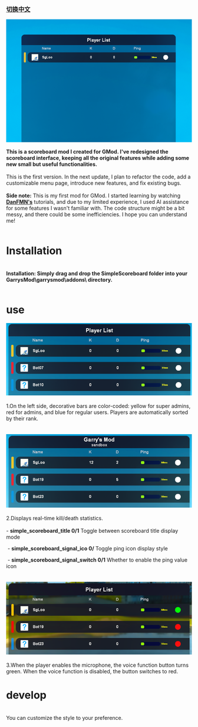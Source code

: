 ### [切换中文](./README-CN.md)
![01](https://github.com/DgLooSL/Gmod-SimpleScoreboard/blob/main/img/01.png?raw=true)

**This is a scoreboard mod I created for GMod. I've redesigned the scoreboard interface, keeping all the original features while adding some new small but useful functionalities.**</br></br>
This is the first version. In the next update, I plan to refactor the code, add a customizable menu page, introduce new features, and fix existing bugs.</br></br>
**Side note:** This is my first mod for GMod. I started learning by watching [**DanFMN's**](https://www.youtube.com/playlist?list=PLN1e9kVZIWewR9Tm48zbxdm1qiBEWYpJI) tutorials, and due to my limited experience, I used AI assistance for some features I wasn't familiar with. The code structure might be a bit messy, and there could be some inefficiencies. I hope you can understand me!
</br>
</br>
# Installation
</br>**Installation: Simply drag and drop the SimpleScoreboard folder into your GarrysMod\garrysmod\addons\ directory.**</br></br>
# use
![02](https://github.com/DgLooSL/Gmod-SimpleScoreboard/blob/main/img/02.png?raw=true)
</br></br>1.On the left side, decorative bars are color-coded: yellow for super admins, red for admins, and blue for regular users. Players are automatically sorted by their rank.</br></br></br>
![03](https://github.com/DgLooSL/Gmod-SimpleScoreboard/blob/main/img/03.png?raw=true)
</br></br>2.Displays real-time kill/death statistics.</br></br>
           - **simple_scoreboard_title 0/1** Toggle between scoreboard title display mode

​           - **simple_scoreboard_signal_ico 0/** Toggle ping icon display style

​           - **simple_scoreboard_signal_switch 0/1** Whether to enable the ping value icon
          </br></br></br>
![04](https://github.com/DgLooSL/Gmod-SimpleScoreboard/blob/main/img/04.png?raw=true)
</br></br>3.When the player enables the microphone, the voice function button turns green. When the voice function is disabled, the button switches to red.
# develop
</br>You can customize the style to your preference.
